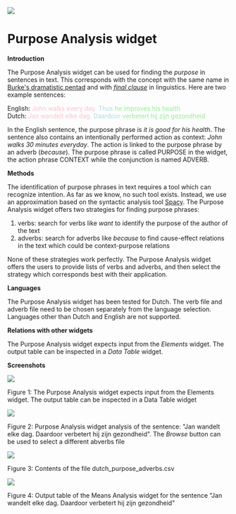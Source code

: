 ![](../../orangecontrib/storynavigation/widgets/icons/purpose_analysis_icon.png)

Purpose Analysis widget
=======================

**Introduction**

The Purpose Analysis widget can be used for finding the *purpose* in sentences in text. This corresponds with the 
concept with the same name in [Burke's dramatistic pentad](https://en.wikipedia.org/wiki/Dramatistic_pentad#Agency) and 
with *[final clause](https://en.wikipedia.org/wiki/Final_clause)* in linguistics. Here are two example sentences:

English: <span style="color:pink">John walks every day.</span> <span style="color:lightblue">Thus</span> 
<span style="color:lightgreen">he improves his health</span>
<br>Dutch: <span style="color:pink">Jan wandelt elke dag.</span> <span style="color:lightblue">Daardoor</span> 
<span style="color:lightgreen">verbetert hij zijn gezondheid</span>

In the English sentence, the purpose phrase is *it is good for his health*. The sentence also contains an intentionally 
performed action as context: *John walks 30 minutes everyday*. The action is linked to the purpose phrase by
an adverb (*because*). The purpose phrase is called PURPOSE in the widget, the action phrase 
CONTEXT while the conjunction is named ADVERB.

**Methods**

The identification of purpose phrases in text requires a tool which can recognize intention. As far as we know, no
such tool exists. Instead, we use an approximation based on the syntactic analysis tool [Spacy](https://spacy.io/). 
The Purpose Analysis widget offers two strategies for finding purpose phrases:

1. verbs: search for verbs like *want* to identify the purpose of the author of the text
2. adverbs: search for adverbs like *because* to find cause-effect relations in the text which could be context-purpose relations

None of these strategies work perfectly. The Purpose Analysis widget offers the users to provide lists of verbs and 
adverbs, and then select the strategy which corresponds best with their application.

**Languages**

The Purpose Analysis widget has been tested for Dutch. The verb file and adverb file need to be chosen separately from 
the language selection. Languages other than Dutch and English are not supported.

**Relations with other widgets**

The Purpose Analysis widget expects input from the *Elements* widget. The output table can be inspected in a *Data Table* 
widget.

**Screenshots**

![](icons/purpose_analysis_pipeline.png)

Figure 1: The Purpose Analysis widget expects input from the Elements widget. The output table can be inspected in a Data 
Table widget

![](icons/purpose_analysis_widget.png)

Figure 2: Purpose Analysis widget analysis of the sentence: "Jan wandelt elke dag. Daardoor verbetert hij zijn 
gezondheid". The *Browse* button can be used to select a different abverbs file

![](icons/purpose_analysis_adverbs.png)

Figure 3: Contents of the file dutch_purpose_adverbs.csv

![](icons/purpose_analysis_output.png)

Figure 4: Output table of the Means Analysis widget for the sentence "Jan wandelt elke dag. Daardoor verbetert hij 
zijn gezondheid"

